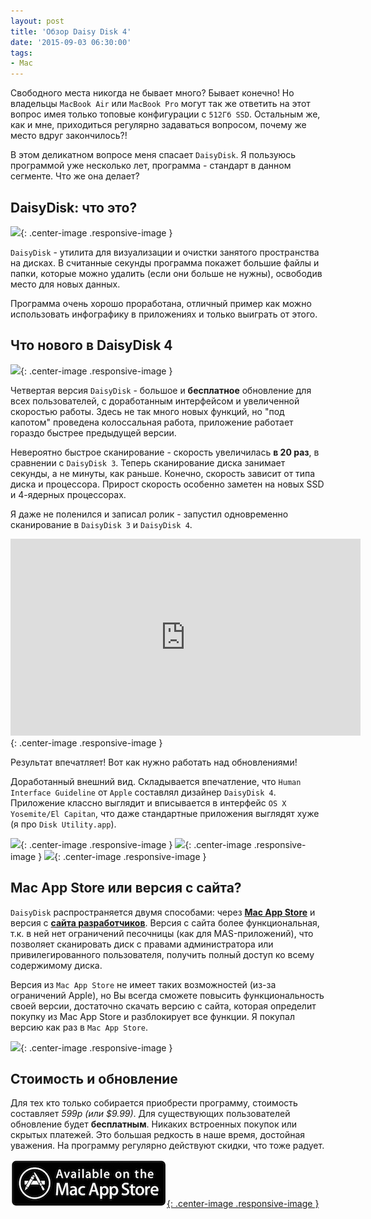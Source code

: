 ```yaml
---
layout: post
title: 'Обзор Daisy Disk 4'
date: '2015-09-03 06:30:00'
tags:
- Mac
---
```


Свободного места никогда не бывает много? Бывает конечно! Но владельцы `MacBook Air` или `MacBook Pro` могут так же ответить на этот вопрос имея только топовые конфигурации с `512Гб SSD`. Остальным же, как и мне, приходиться регулярно задаваться вопросом, почему же место вдруг закончилось?!

В этом деликатном вопросе меня спасает `DaisyDisk`.
Я пользуюсь программой уже несколько лет, программа - стандарт в данном сегменте. Что же она делает?

## DaisyDisk: что это?


![](http://pavel.miroshnichen.co/images/2015/09/daisydisk_main.png){: .center-image .responsive-image }

`DaisyDisk` - утилита для визуализации и очистки занятого пространства на дисках.  В считанные секунды программа покажет большие файлы и папки, которые можно удалить (если они больше не нужны), освободив место для новых данных.

Программа очень хорошо проработана, отличный пример как можно использовать инфографику в приложениях и только выиграть от этого.


## Что нового в DaisyDisk 4

![](http://pavel.miroshnichen.co/images/2015/09/daisydisk_about-2.png){: .center-image .responsive-image }

Четвертая версия `DaisyDisk` - большое и **бесплатное** обновление для всех пользователей, с доработанным интерфейсом и увеличенной скоростью работы. Здесь не так много новых функций, но "под капотом" проведена колоссальная работа, приложение работает гораздо быстрее предыдущей версии.

Невероятно быстрое сканирование - скорость увеличилась **в 20 раз**, в сравнении с `DaisyDisk 3`. Теперь сканирование диска занимает секунды, а не минуты, как раньше. Конечно, скорость зависит от типа диска и процессора. Прирост скорость особенно заметен на новых SSD и 4-ядерных процессорах.

Я даже не поленился и записал ролик - запустил одновременно сканирование в `DaisyDisk 3` и `DaisyDisk 4`.

<iframe width="560" height="315" src="https://www.youtube.com/embed/lZ0J3TLcadw" frameborder="0" allowfullscreen></iframe>{: .center-image .responsive-image }

Результат впечатляет! Вот как нужно работать над обновлениями!

Доработанный внешний вид. Складывается впечатление, что `Human Interface Guideline` от `Apple` составлял дизайнер `DaisyDisk 4`. Приложение классно выглядит и вписывается в интерфейс `OS X Yosemite/El Capitan`, что даже стандартные приложения выглядят хуже (я про `Disk Utility.app`).

![](http://pavel.miroshnichen.co/images/2015/09/screenshot1.png){: .center-image .responsive-image }
![](http://pavel.miroshnichen.co/images/2015/09/screenshot2.png){: .center-image .responsive-image }
![](http://pavel.miroshnichen.co/images/2015/09/screenshot3.png){: .center-image .responsive-image }

## Mac App Store или версия с сайта?
`DaisyDisk` распространяется двумя способами: через **[Mac App Store](https://geo.itunes.apple.com/ru/app/daisydisk/id411643860?mt=12&uo=4&at=1001l9qh&ct=blog)** и версия с **[сайта разработчиков](http://daisydiskapp.com)**. Версия с сайта более функциональная, т.к. в ней нет ограничений песочницы (как для MAS-приложений), что позволяет сканировать диск с правами администратора или привилегированного пользователя, получить полный доступ ко всему содержимому диска.

Версия из `Mac App Store` не имеет таких возможностей (из-за ограничений  Apple), но Вы всегда сможете повысить функциональность своей версии, достаточно скачать версию с сайта, которая определит покупку из Mac App Store и разблокирует все функции. Я покупал версию как раз в `Mac App Store`.

![](http://pavel.miroshnichen.co/images/2015/09/Screen-Shot-2015-09-03-at-09-45-49.png){: .center-image .responsive-image }

## Стоимость и обновление
Для тех кто только собирается приобрести программу, стоимость составляет *599р (или $9.99)*. Для существующих пользователей обновление будет **бесплатным**.  Никаких встроенных покупок или скрытых платежей. Это большая редкость в наше время, достойная уважения. На программу регулярно действуют скидки, что тоже радует.


[![Mac App Store](/images/2015/09/appstore-1.png){: .center-image .responsive-image }](https://geo.itunes.apple.com/ru/app/daisydisk/id411643860?mt=8&at=1001l9qh&ct=blog)




